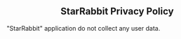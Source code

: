 <center><h2><b>StarRabbit</b> Privacy Policy</h2></center>

"StarRabbit" application do not collect any user data.